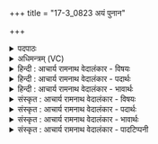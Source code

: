 +++
title = "17-3_0823 अयं पुनान"

+++
<details><summary>पदपाठः</summary>

अ꣣य꣢म्। पु꣣ना꣢नः। उ꣣ष꣡सः꣢। अ꣣रोचयत्। अय꣢म्। सि꣡न्धु꣢꣯भ्यः। अ꣣भवत्। उ। लोककृ꣢त्। लो꣣क। कृ꣢त्। अ꣣य꣢म्। त्रिः। स꣣प्त꣢। दु꣣दुहानः꣢। आ꣣शि꣡र꣢म्। आ꣣। शि꣡र꣢꣯म्। सो꣡मः꣢꣯। हृ꣣दे꣢। प꣣वते। चा꣡रु꣢꣯। म꣣त्स꣢रः। ८२३।
</details>

<details><summary>अधिमन्त्रम् (VC)</summary>

- पवमानः सोमः
- पृष्णयोऽजाः
- जगती
- निषादः
</details>

<details><summary>हिन्दी : आचार्य रामनाथ वेदालंकार - विषयः</summary>

अगले मन्त्र में पुनः परमात्मा का विषय है।
</details>

<details><summary>हिन्दी : आचार्य रामनाथ वेदालंकार - पदार्थः</summary>

पदार्थान्वयभाषाः -  (अयम्) इस (पुनानः) पवित्र करते हुए सोम ने, सर्वोत्पादक परमात्मा ने (उषसः) उषाओं को (अरोचयत्) चमकाया है। (अयम्) यह सोम, सर्वप्रेरक परमात्मा (सिन्धुभ्यः) नदियों के लिए (लोककृत्) यश करनेवाला (अभवत् उ) हुआ है। (अयम्) यह (सोमः) रसागार परमात्मा (त्रिः सप्त) इक्कीस छन्दों से युक्त वेदवाणी रूप गौओं से (आशिरम्) ज्ञानरूप दुग्ध (दुदुहानः) दुहता हुआ (हृदे) उपासक के हृदय के लिए (मत्सरः) आनन्दजनक होता हुआ (चारु) सुन्दर रूप में (पवते) प्रवाहित हो रहा है ॥३॥ यहाँ एक सोमरूप कर्त्ता कारक से अनेक क्रियाओं का योग होने से दीपक अलङ्कार है ॥३॥
</details>

<details><summary>हिन्दी : आचार्य रामनाथ वेदालंकार - भावार्थः</summary>

भावार्थभाषाः -  परमात्मा ही सारे सृष्टि के कार्य का सञ्चालन करता है, उसी ने हमें वेद-रूपिणी गाय दी है, वही स्तोता के हृदय में रस का सञ्चार करता है ॥३॥ इस खण्ड में भी परमेश्वर, आचार्य तथा ब्रह्मानन्द-रस आदि का वर्णन होने से इस खण्ड की पूर्व खण्ड के साथ सङ्गति है ॥ तृतीय अध्याय में पञ्चम खण्ड समाप्त ॥
</details>

<details><summary>संस्कृत : आचार्य रामनाथ वेदालंकार - विषयः</summary>

अथ पुनः परमात्मविषयमाह।
</details>

<details><summary>संस्कृत : आचार्य रामनाथ वेदालंकार - पदार्थः</summary>

पदार्थान्वयभाषाः -  (अयम्) एषः सोमः सर्वोत्पादकः परमात्मा (पुनानः) पावयन् (उषसः) प्रभातकान्तीः (अरोचयत्) अदीपयत्। (अयम्) एषः सोमः सर्वप्रेरकः परमात्मा (सिन्धुभ्यः) नदीभ्यः (लोककृत्) यशस्कृत् (अभवत् उ) अजायत खलु। (अयम्) एषः (सोमः) रसागारः परमात्मा (त्रिः सप्त) एकविंशतिच्छन्दोयुक्ता वेदवाग्रूपाः गाः (आशिरम्) ज्ञानदुग्धम् (दुदुहानः) दुहानः। [द्विकर्मकोऽयं दुह् धातुः।] (हृदे) उपासकस्य हृदयाय (मत्सरः) आनन्दजनकः सन् (चारु) रुचिरं यथा स्यात् तथा (पवते) प्रवहति ॥३॥ अत्रैकेन सोमरूपेण कर्तृकारकेणानेकक्रियायोगाद् दीपकालङ्कारः ॥३॥
</details>

<details><summary>संस्कृत : आचार्य रामनाथ वेदालंकार - भावार्थः</summary>

भावार्थभाषाः -  परमात्मैव सर्वं सृष्टिकर्म सञ्चालयति, स एव वेदरूपां गां नः प्रददौ, स एव च स्तोतुर्हृदये रसं सञ्चारयति ॥३॥ अस्मिन्नपि खण्डे परमेश्वरस्याचार्यस्य ब्रह्मानन्दरसादेश्च वर्णनादेतत्खण्डस्य पूर्वखण्डेन सह संगतिरस्ति ॥
</details>

<details><summary>संस्कृत : आचार्य रामनाथ वेदालंकार - पादटिप्पनी</summary>

टिप्पणी:   १. ऋ० ९।८६।२१, ‘अरोचयदयं’ इत्यत्र ‘विरो॑चयद॒यं’ इति पाठः।
</details>